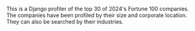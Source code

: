 This is a Django profiler of the top 30 of 2024's Fortune 100 companies. The companies have been profiled by their size and corporate location. They can also be searched by their industries.
